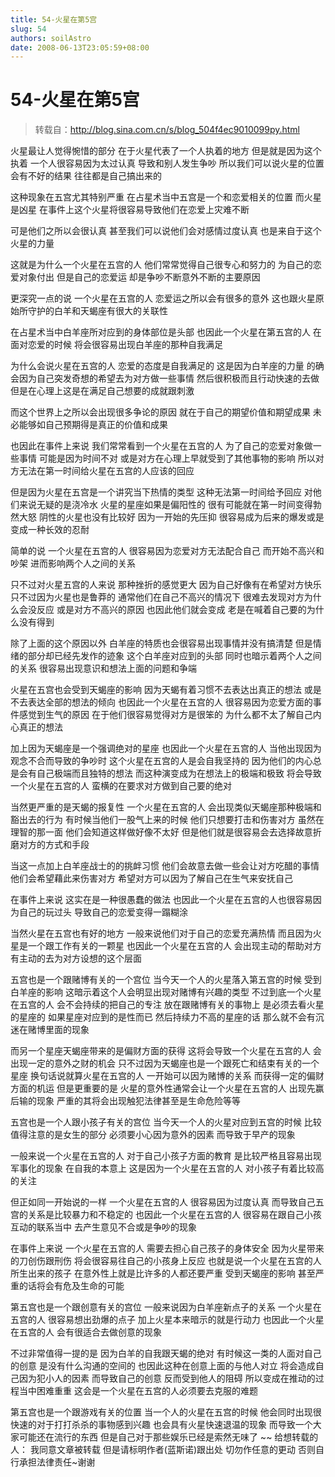 ```yaml
---
title: 54-火星在第5宫
slug: 54
authors: soilAstro
date: 2008-06-13T23:05:59+08:00
---
```

# 54-火星在第5宫

> 转载自：http://blog.sina.com.cn/s/blog_504f4ec9010099py.html

火星最让人觉得惋惜的部分
在于火星代表了一个人执着的地方
但是就是因为这个执着
一个人很容易因为太过认真
导致和别人发生争吵
所以我们可以说火星的位置会有不好的结果
往往都是自己搞出来的


这种现象在五宫尤其特别严重
在占星术当中五宫是一个和恋爱相关的位置
而火星是凶星
在事件上这个火星将很容易导致他们在恋爱上灾难不断


可是他们之所以会很认真
甚至我们可以说他们会对感情过度认真
也是来自于这个火星的力量


这就是为什么一个火星在五宫的人
他们常常觉得自己很专心和努力的
为自己的恋爱对象付出
但是自己的恋爱运
却是争吵不断意外不断的主要原因


更深究一点的说
一个火星在五宫的人
恋爱运之所以会有很多的意外
这也跟火星原始所守护的白羊和天蝎座有很大的关联性


在占星术当中白羊座所对应到的身体部位是头部
也因此一个火星在第五宫的人
在面对恋爱的时候
将会很容易出现白羊座的那种自我满足


为什么会说火星在五宫的人
恋爱的态度是自我满足的
这是因为白羊座的力量
的确会因为自己突发奇想的希望去为对方做一些事情
然后很积极而且行动快速的去做
但是在心理上这是在满足自己想要的成就跟刺激


而这个世界上之所以会出现很多争论的原因
就在于自己的期望价值和期望成果
未必能够如自己预期得是真正的价值和成果


也因此在事件上来说
我们常常看到一个火星在五宫的人
为了自己的恋爱对象做一些事情
可能是因为时间不对
或是对方在心理上早就受到了其他事物的影响
所以对方无法在第一时间给火星在五宫的人应该的回应


但是因为火星在五宫是一个讲究当下热情的类型
这种无法第一时间给予回应
对他们来说无疑的是浇冷水
火星的星座如果是偏阳性的
很有可能就在第一时间变得勃然大怒
阴性的火星也没有比较好
因为一开始的先压抑
很容易成为后来的爆发或是变成一种长效的忍耐


简单的说
一个火星在五宫的人
很容易因为恋爱对方无法配合自己
而开始不高兴和吵架
进而影响两个人之间的关系


只不过对火星五宫的人来说
那种挫折的感觉更大
因为自己好像有在希望对方快乐
只不过因为火星也是鲁莽的
通常他们在自己不高兴的情况下
很难去发现对方为什么会没反应
或是对方不高兴的原因
也因此他们就会变成
老是在喊着自己要的为什么没有得到


除了上面的这个原因以外
白羊座的特质也会很容易出现事情并没有搞清楚
但是情绪的部分却已经先发作的迹象
这个白羊座对应到的头部
同时也暗示着两个人之间的关系
很容易出现意识和想法上面的问题和争端


火星在五宫也会受到天蝎座的影响
因为天蝎有着习惯不去表达出真正的想法
或是不去表达全部的想法的倾向
也因此一个火星在五宫的人
很容易因为恋爱方面的事件感觉到生气的原因
在于他们很容易觉得对方是很笨的
为什么都不太了解自己内心真正的想法


加上因为天蝎座是一个强调绝对的星座
也因此一个火星在五宫的人
当他出现因为观念不合而导致的争吵时
这个火星在五宫的人是会自我坚持的
因为他们的内心总是会有自己极端而且独特的想法
而这种演变成为在想法上的极端和极致
将会导致一个火星在五宫的人
蛮横的在要求对方做到自己要的绝对


当然更严重的是天蝎的报复性
一个火星在五宫的人
会出现类似天蝎座那种极端和豁出去的行为
有时候当他们一股气上来的时候
他们只想要打击和伤害对方
虽然在理智的那一面
他们会知道这样做好像不太好
但是他们就是很容易会去选择故意折磨对方的方式和手段


当这一点加上白羊座战士的的挑衅习惯
他们会故意去做一些会让对方吃醋的事情
他们会希望藉此来伤害对方
希望对方可以因为了解自己在生气来安抚自己


在事件上来说
这实在是一种很愚蠢的做法
也因此一个火星在五宫的人也很容易因为自己的玩过头
导致自己的恋爱变得一蹋糊涂


当然火星在五宫也有好的地方
一般来说他们对于自己的恋爱充满热情
而且因为火星是一个跟工作有关的一颗星
也因此一个火星在五宫的人
会出现主动的帮助对方
有主动的去为对方设想的这个层面


五宫也是一个跟赌博有关的一个宫位
当今天一个人的火星落入第五宫的时候
受到白羊座的影响
这暗示着这个人会明显出现对赌博有兴趣的类型
不过到底一个火星在五宫的人
会不会持续的把自己的专注
放在跟赌博有关的事物上
是必须去看火星的星座的
如果星座对应到的是性而已
然后持续力不高的星座的话
那么就不会有沉迷在赌博里面的现象


而另一个星座天蝎座带来的是偏财方面的获得
这将会导致一个火星在五宫的人
会出现一定的意外之财的机会
只不过因为天蝎座也是一个跟死亡和结束有关的一个星座
换句话说就算火星在五宫的人
一开始可以因为赌博的关系
而获得一定的偏财方面的机运
但是更重要的是
火星的意外性通常会让一个火星在五宫的人
出现先赢后输的现象
严重的其将会出现触犯法律甚至是生命危险等等


五宫也是一个人跟小孩子有关的宫位
当今天一个人的火星对应到五宫的时候
比较值得注意的是女生的部分
必须要小心因为意外的因素
而导致于早产的现象


一般来说一个火星在五宫的人
对于自己小孩子方面的教育
是比较严格且容易出现军事化的现象
在自我的本意上
这是因为一个火星在五宫的人
对小孩子有着比较高的关注


但正如同一开始说的一样
一个火星在五宫的人
很容易因为过度认真
而导致自己五宫的关系是比较暴力和不稳定的
也因此一个火星在五宫的人
很容易在跟自己小孩互动的联系当中
去产生意见不合或是争吵的现象


在事件上来说
一个火星在五宫的人
需要去担心自己孩子的身体安全
因为火星带来的刀创伤跟刑伤
将会很容易往自己的小孩身上反应
也就是说一个火星在五宫的人
所生出来的孩子
在意外性上就是比许多的人都还要严重
受到天蝎座的影响
甚至严重的话将会有危及生命的可能


第五宫也是一个跟创意有关的宫位
一般来说因为白羊座新点子的关系
一个火星在五宫的人
很容易想出劲爆的点子
加上火星本来暗示的就是行动力
也因此一个火星在五宫的人
会有很适合去做创意的现象


不过非常值得一提的是
因为白羊的自我跟天蝎的绝对
有时候这一类的人面对自己的创意
是没有什么沟通的空间的
也因此这种在创意上面的与他人对立
将会造成自己因为犯小人的因素
而导致自己的创意
反而受到他人的阻碍
所以变成在推动的过程当中困难重重
这会是一个火星在五宫的人必须要去克服的难题


第五宫也是一个跟游戏有关的位置
当一个人的火星在五宫的时候
他会同时出现很快速的对于打打杀杀的事物感到兴趣
也会具有火星快速退温的现象
而导致一个大家可能还在流行的东西
但是自己对于那些娱乐已经是索然无味了
~~
给想转载的人：
我同意文章被转载
但是请标明作者(蓝斯诺)跟出处
切勿作任意的更动
否则自行承担法律责任~谢谢


 


  